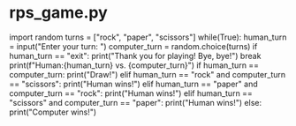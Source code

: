 # rps_game.py
 import random turns = ["rock", "paper", "scissors"]  while(True):      human_turn = input("Enter your turn: ")     computer_turn = random.choice(turns)      if human_turn == "exit":         print("Thank you for playing! Bye, bye!")         break      print(f"Human:{human_turn} vs. {computer_turn}")     if human_turn == computer_turn:         print("Draw!")     elif human_turn == "rock" and computer_turn == "scissors":         print("Human wins!")     elif human_turn == "paper" and computer_turn == "rock":         print("Human wins!")     elif human_turn == "scissors" and computer_turn == "paper":         print("Human wins!")     else:         print("Computer wins!")

